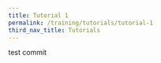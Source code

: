 ```yaml
---
title: Tutorial 1
permalink: /training/tutorials/tutorial-1
third_nav_title: Tutorials
---
```


test commit
